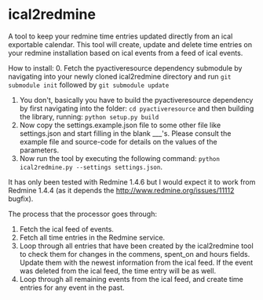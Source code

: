 ical2redmine
============

A tool to keep your redmine time entries updated directly from an ical exportable calendar.
This tool will create, update and delete time entries on your redmine installation based on ical events from a feed of ical events.

How to install:
 0. Fetch the pyactiveresource dependency submodule by navigating into your newly cloned ical2redmine directory and run ```git submodule init``` followed by ```git submodule update```
 1. You don't, basically you have to build the pyactiveresource dependency by first navigating into the folder: ```cd pyactiveresource``` and then building the library, running: ```python setup.py build```
 2. Now copy the settings.example.json file to some other file like settings.json and start filling in the blank ___'s. Please consult the example file and source-code for details on the values of the parameters.
 3. Now run the tool by executing the following command: ```python ical2redmine.py --settings settings.json```.

It has only been tested with Redmine 1.4.6 but I would expect it to work from Redmine 1.4.4 (as it depends the http://www.redmine.org/issues/11112 bugfix).

The process that the processor goes through:
 1. Fetch the ical feed of events.
 2. Fetch all time entries in the Redmine service.
 3. Loop through all entries that have been created by the ical2redmine tool to check them for changes in the commens, spent_on and hours fields. Update them with the newest information from the ical feed. If the event was deleted from the ical feed, the time entry will be as well.
 4. Loop through all remaining events from the ical feed, and create time entries for any event in the past.

